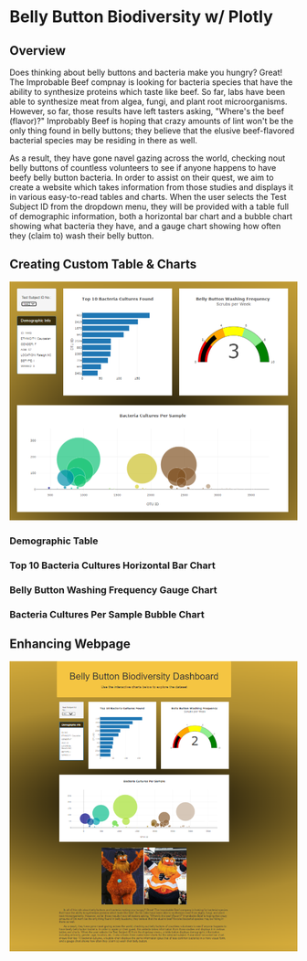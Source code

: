 # Belly Button Biodiversity w/ Plotly

## Overview

Does thinking about belly buttons and bacteria make you hungry?  Great!  The Improbable Beef compnay is looking for bacteria species that have the ability to synthesize proteins which taste like beef.  So far, labs have been able to synthesize meat from algea, fungi, and plant root microorganisms.  However, so far, those results have left tasters asking, "Where's the beef (flavor)?"  Improbably Beef is hoping that crazy amounts of lint won't be the only thing found in belly buttons; they believe that the elusive beef-flavored bacterial species may be residing in there as well.

As a result, they have gone navel gazing across the world, checking nout belly buttons of countless volunteers to see if anyone happens to have beefy belly button bacteria.  In order to assist on their quest, we aim to create a website which takes information from those studies and displays it in various easy-to-read tables and charts.  When the user selects the Test Subject ID from the dropdown menu, they will be provided with a table full of demographic information, both a horizontal bar chart and a bubble chart showing what bacteria they have, and a gauge chart showing how often they (claim to) wash their belly button.

## Creating Custom Table & Charts

![Sample 1443 Charts](https://github.com/Jeffstr00/Belly_Button/blob/main/resources/charts_1443.png)

### Demographic Table

### Top 10 Bacteria Cultures Horizontal Bar Chart

### Belly Button Washing Frequency Gauge Chart

### Bacteria Cultures Per Sample Bubble Chart

## Enhancing Webpage

![Belly Button Biodiversity Webpage](https://github.com/Jeffstr00/Belly_Button/blob/main/resources/webpage.png)